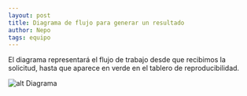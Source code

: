 ```yaml
---
layout: post
title: Diagrama de flujo para generar un resultado
author: Nepo
tags: equipo
---
```


El diagrama representará el flujo de trabajo desde que recibimos la solicitud, hasta que aparece en verde en el tablero de reproducibilidad. 

![alt Diagrama](/assets/images/diagrama_resultados.svg)
